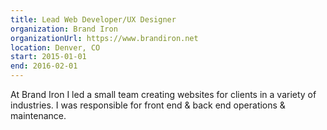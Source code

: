 ```yaml
---
title: Lead Web Developer/UX Designer
organization: Brand Iron
organizationUrl: https://www.brandiron.net
location: Denver, CO
start: 2015-01-01
end: 2016-02-01
---
```


At Brand Iron I led a small team creating websites for clients in a variety of industries. I was responsible for front end & back end operations & maintenance.